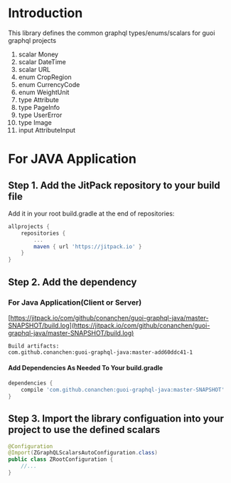 # Introduction
This library defines the common graphql types/enums/scalars for guoi graphql projects
1.  scalar Money
2.  scalar DateTime
3.  scalar URL
4.  enum CropRegion
5.  enum CurrencyCode
6.  enum WeightUnit
7.  type Attribute
8.  type PageInfo
9.  type UserError
10. type Image
11. input AttributeInput

# For JAVA Application 
## Step 1. Add the JitPack repository to your build file
Add it in your root build.gradle at the end of repositories:
```gradle
allprojects {
    repositories {
        ...
        maven { url 'https://jitpack.io' }
    }
}
```
	
## Step 2. Add the dependency

### For Java Application(Client or Server)
[https://jitpack.io/com/github/conanchen/guoi-graphql-java/master-SNAPSHOT/build.log](https://jitpack.io/com/github/conanchen/guoi-graphql-java/master-SNAPSHOT/build.log)
```angular2html
Build artifacts:
com.github.conanchen:guoi-graphql-java:master-add60ddc41-1
```
#### Add Dependencies As Needed To Your build.gradle
```gradle
dependencies {
    compile 'com.github.conanchen:guoi-graphql-java:master-SNAPSHOT'
}
```
	
## Step 3. Import the library configuation into your project to use the defined scalars
```java
@Configuration
@Import(ZGraphQLScalarsAutoConfiguration.class)
public class ZRootConfiguration {
    //...
}    
```
